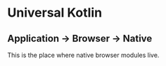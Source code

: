 # Universal Kotlin

## Application -> Browser -> Native

This is the place where native browser modules live.
